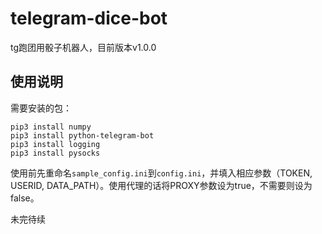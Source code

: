 # telegram-dice-bot
tg跑团用骰子机器人，目前版本v1.0.0

## 使用说明

需要安装的包：

```
pip3 install numpy
pip3 install python-telegram-bot
pip3 install logging
pip3 install pysocks
```

使用前先重命名`sample_config.ini`到`config.ini`，并填入相应参数（TOKEN, USERID, DATA_PATH）。使用代理的话将PROXY参数设为true，不需要则设为false。

未完待续